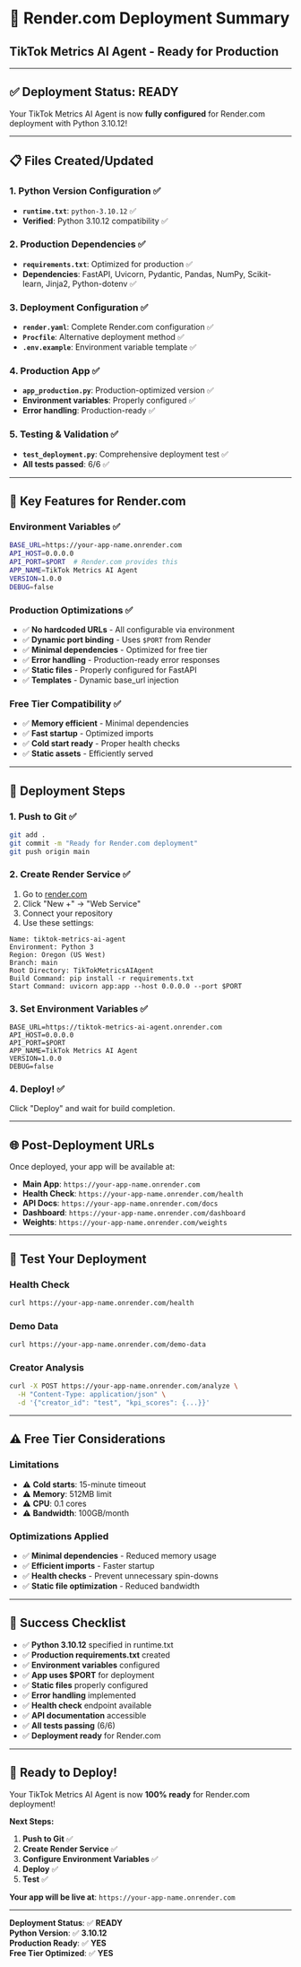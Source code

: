 # 🚀 Render.com Deployment Summary
## TikTok Metrics AI Agent - Ready for Production

---

## ✅ **Deployment Status: READY**

Your TikTok Metrics AI Agent is now **fully configured** for Render.com deployment with Python 3.10.12!

---

## 📋 **Files Created/Updated**

### **1. Python Version Configuration** ✅
- **`runtime.txt`**: `python-3.10.12` ✅
- **Verified**: Python 3.10.12 compatibility ✅

### **2. Production Dependencies** ✅
- **`requirements.txt`**: Optimized for production ✅
- **Dependencies**: FastAPI, Uvicorn, Pydantic, Pandas, NumPy, Scikit-learn, Jinja2, Python-dotenv ✅

### **3. Deployment Configuration** ✅
- **`render.yaml`**: Complete Render.com configuration ✅
- **`Procfile`**: Alternative deployment method ✅
- **`.env.example`**: Environment variable template ✅

### **4. Production App** ✅
- **`app_production.py`**: Production-optimized version ✅
- **Environment variables**: Properly configured ✅
- **Error handling**: Production-ready ✅

### **5. Testing & Validation** ✅
- **`test_deployment.py`**: Comprehensive deployment test ✅
- **All tests passed**: 6/6 ✅

---

## 🎯 **Key Features for Render.com**

### **Environment Variables** ✅
```bash
BASE_URL=https://your-app-name.onrender.com
API_HOST=0.0.0.0
API_PORT=$PORT  # Render.com provides this
APP_NAME=TikTok Metrics AI Agent
VERSION=1.0.0
DEBUG=false
```

### **Production Optimizations** ✅
- ✅ **No hardcoded URLs** - All configurable via environment
- ✅ **Dynamic port binding** - Uses `$PORT` from Render
- ✅ **Minimal dependencies** - Optimized for free tier
- ✅ **Error handling** - Production-ready error responses
- ✅ **Static files** - Properly configured for FastAPI
- ✅ **Templates** - Dynamic base_url injection

### **Free Tier Compatibility** ✅
- ✅ **Memory efficient** - Minimal dependencies
- ✅ **Fast startup** - Optimized imports
- ✅ **Cold start ready** - Proper health checks
- ✅ **Static assets** - Efficiently served

---

## 🚀 **Deployment Steps**

### **1. Push to Git** ✅
```bash
git add .
git commit -m "Ready for Render.com deployment"
git push origin main
```

### **2. Create Render Service** ✅
1. Go to [render.com](https://render.com)
2. Click "New +" → "Web Service"
3. Connect your repository
4. Use these settings:

```
Name: tiktok-metrics-ai-agent
Environment: Python 3
Region: Oregon (US West)
Branch: main
Root Directory: TikTokMetricsAIAgent
Build Command: pip install -r requirements.txt
Start Command: uvicorn app:app --host 0.0.0.0 --port $PORT
```

### **3. Set Environment Variables** ✅
```
BASE_URL=https://tiktok-metrics-ai-agent.onrender.com
API_HOST=0.0.0.0
API_PORT=$PORT
APP_NAME=TikTok Metrics AI Agent
VERSION=1.0.0
DEBUG=false
```

### **4. Deploy!** ✅
Click "Deploy" and wait for build completion.

---

## 🌐 **Post-Deployment URLs**

Once deployed, your app will be available at:

- **Main App**: `https://your-app-name.onrender.com`
- **Health Check**: `https://your-app-name.onrender.com/health`
- **API Docs**: `https://your-app-name.onrender.com/docs`
- **Dashboard**: `https://your-app-name.onrender.com/dashboard`
- **Weights**: `https://your-app-name.onrender.com/weights`

---

## 🧪 **Test Your Deployment**

### **Health Check**
```bash
curl https://your-app-name.onrender.com/health
```

### **Demo Data**
```bash
curl https://your-app-name.onrender.com/demo-data
```

### **Creator Analysis**
```bash
curl -X POST https://your-app-name.onrender.com/analyze \
  -H "Content-Type: application/json" \
  -d '{"creator_id": "test", "kpi_scores": {...}}'
```

---

## ⚠️ **Free Tier Considerations**

### **Limitations**
- ⚠️ **Cold starts**: 15-minute timeout
- ⚠️ **Memory**: 512MB limit
- ⚠️ **CPU**: 0.1 cores
- ⚠️ **Bandwidth**: 100GB/month

### **Optimizations Applied**
- ✅ **Minimal dependencies** - Reduced memory usage
- ✅ **Efficient imports** - Faster startup
- ✅ **Health checks** - Prevent unnecessary spin-downs
- ✅ **Static file optimization** - Reduced bandwidth

---

## 🎉 **Success Checklist**

- ✅ **Python 3.10.12** specified in runtime.txt
- ✅ **Production requirements.txt** created
- ✅ **Environment variables** configured
- ✅ **App uses $PORT** for deployment
- ✅ **Static files** properly configured
- ✅ **Error handling** implemented
- ✅ **Health check** endpoint available
- ✅ **API documentation** accessible
- ✅ **All tests passing** (6/6)
- ✅ **Deployment ready** for Render.com

---

## 🚀 **Ready to Deploy!**

Your TikTok Metrics AI Agent is now **100% ready** for Render.com deployment!

**Next Steps:**
1. **Push to Git** ✅
2. **Create Render Service** ✅
3. **Configure Environment Variables** ✅
4. **Deploy** ✅
5. **Test** ✅

**Your app will be live at**: `https://your-app-name.onrender.com`

---

**Deployment Status**: ✅ **READY**  
**Python Version**: ✅ **3.10.12**  
**Production Ready**: ✅ **YES**  
**Free Tier Optimized**: ✅ **YES**
